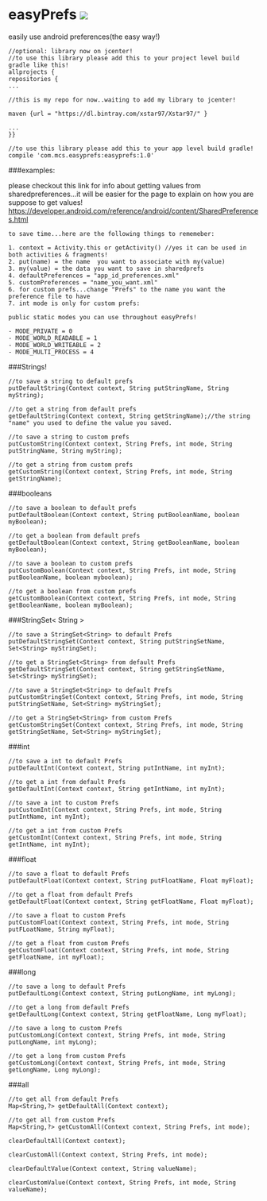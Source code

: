 # easyPrefs <a href='https://bintray.com/xstar97/Xstar97/easyprefs/_latestVersion'><img src='https://api.bintray.com/packages/xstar97/Xstar97/easyprefs/images/download.svg'></a>
easily use android preferences(the easy way!)

    //optional: library now on jcenter!
    //to use this library please add this to your project level build gradle like this!
    allprojects {
    repositories {
    ...

    //this is my repo for now..waiting to add my library to jcenter!

    maven {url = "https://dl.bintray.com/xstar97/Xstar97/" }

    ...
    }}
    
    //to use this library please add this to your app level build gradle!
    compile 'com.mcs.easyprefs:easyprefs:1.0'
    
###examples:

please checkout this link for info about getting values from sharedpreferences...it will be easier for the page to explain on how you are suppose to get values! 
https://developer.android.com/reference/android/content/SharedPreferences.html

    to save time...here are the following things to rememeber:
    
    1. context = Activity.this or getActivity() //yes it can be used in both activities & fragments!
    2. put(name) = the name  you want to associate with my(value)
    3. my(value) = the data you want to save in sharedprefs
    4. defaultPreferences = "app_id_preferences.xml"
    5. customPreferences = "name_you_want.xml"
    6. for custom prefs...change "Prefs" to the name you want the preference file to have
    7. int mode is only for custom prefs:
    
    public static modes you can use throughout easyPrefs!
    
    - MODE_PRIVATE = 0
    - MODE_WORLD_READABLE = 1
    - MODE_WORLD_WRITEABLE = 2
    - MODE_MULTI_PROCESS = 4
    
###Strings!

    //to save a string to default prefs
    putDefaultString(Context context, String putStringName, String myString);
    
    //to get a string from default prefs
    getDefaultString(Context context, String getStringName);//the string "name" you used to define the value you saved.
    
    //to save a string to custom prefs
    putCustomString(Context context, String Prefs, int mode, String putStringName, String myString);
    
    //to get a string from custom prefs
    getCustomString(Context context, String Prefs, int mode, String getStringName);
    
###booleans

    //to save a boolean to default prefs
    putDefaultBoolean(Context context, String putBooleanName, boolean myBoolean);
    
    //to get a boolean from default prefs
    getDefaultBoolean(Context context, String getBooleanName, boolean myBoolean);
    
    //to save a boolean to custom prefs
    putCustomBoolean(Context context, String Prefs, int mode, String putBooleanName, boolean myboolean);
    
    //to get a boolean from custom prefs
    getCustomBoolean(Context context, String Prefs, int mode, String getBooleanName, boolean myBoolean);
    
###StringSet< String > 

    //to save a StringSet<String> to default Prefs
    putDefaultStringSet(Context context, String putStringSetName, Set<String> myStringSet);
    
    //to get a StringSet<String> from default Prefs
    getDefaultStringSet(Context context, String getStringSetName, Set<String> myStringSet);
    
    //to save a StringSet<String> to default Prefs
    putCustomStringSet(Context context, String Prefs, int mode, String putStringSetName, Set<String> myStringSet);
    
    //to get a StringSet<String> from custom Prefs
    getCustomStringSet(Context context, String Prefs, int mode, String getStringSetName, Set<String> myStringSet);
    
    
###int

    //to save a int to default Prefs
    putDefaultInt(Context context, String putIntName, int myInt);
    
    //to get a int from default Prefs
    getDefaultInt(Context context, String getIntName, int myInt);
    
    //to save a int to custom Prefs
    putCustomInt(Context context, String Prefs, int mode, String putIntName, int myInt);
    
    //to get a int from custom Prefs
    getCustomInt(Context context, String Prefs, int mode, String getIntName, int myInt);

###float

    //to save a float to default Prefs
    putDefaultFloat(Context context, String putFloatName, Float myFloat);
    
    //to get a float from default Prefs
    getDefaultFloat(Context context, String getFloatName, Float myFloat);
    
    //to save a float to custom Prefs
    putCustomFloat(Context context, String Prefs, int mode, String putFLoatName, String myFloat);
    
    //to get a float from custom Prefs
    getCustomFloat(Context context, String Prefs, int mode, String getFloatName, int myFloat);

###long

    //to save a long to default Prefs
    putDefaultLong(Context context, String putLongName, int myLong);

    //to get a long from default Prefs
    getDefaultLong(Context context, String getFloatName, Long myFloat);
    
    //to save a long to custom Prefs
    putCustomLong(Context context, String Prefs, int mode, String putLongName, int myLong);
    
    //to get a long from custom Prefs
    getCustomLong(Context context, String Prefs, int mode, String getLongName, Long myLong);

###all

    //to get all from default Prefs
    Map<String,?> getDefaultAll(Context context); 
    
    //to get all from custom Prefs
    Map<String,?> getCustomAll(Context context, String Prefs, int mode);

    clearDefaultAll(Context context);
    
    clearCustomAll(Context context, String Prefs, int mode);

    clearDefaultValue(Context context, String valueName);
    
    clearCustomValue(Context context, String Prefs, int mode, String valueName);
